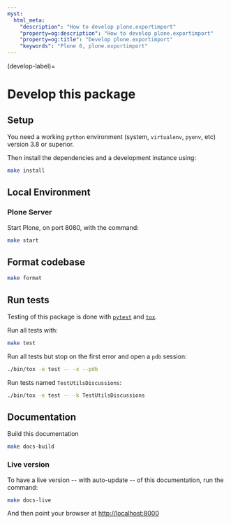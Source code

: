```yaml
---
myst:
  html_meta:
    "description": "How to develop plone.exportimport"
    "property=og:description": "How to develop plone.exportimport"
    "property=og:title": "Develop plone.exportimport"
    "keywords": "Plone 6, plone.exportimport"
---
```


(develop-label)=

# Develop this package

## Setup

You need a working `python` environment (system, `virtualenv`, `pyenv`, etc) version 3.8 or superior.

Then install the dependencies and a development instance using:

```bash
make install
```

## Local Environment

### Plone Server

Start Plone, on port 8080, with the command:

```bash
make start
```

## Format codebase

```bash
make format
```

## Run tests

Testing of this package is done with [`pytest`](https://docs.pytest.org/) and [`tox`](https://tox.wiki/).

Run all tests with:

```bash
make test
```

Run all tests but stop on the first error and open a `pdb` session:

```bash
./bin/tox -e test -- -x --pdb
```

Run tests named `TestUtilsDiscussions`:

```bash
./bin/tox -e test -- -k TestUtilsDiscussions
```

## Documentation

Build this documentation

```bash
make docs-build
```

### Live version
To have a live version -- with auto-update -- of this documentation, run the command:

```bash
make docs-live
```

And then point your browser at [http://localhost:8000](http://localhost:8000)
